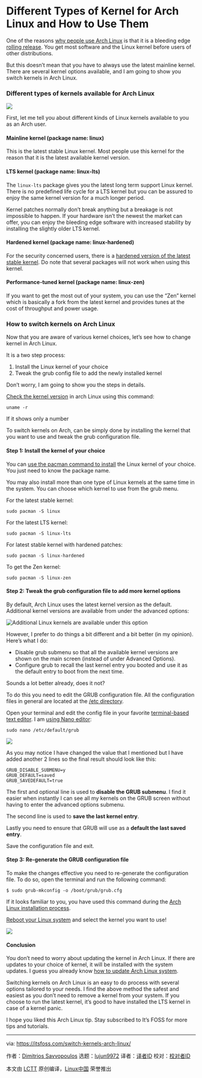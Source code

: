 [#]: collector: (lujun9972)
[#]: translator: ( )
[#]: reviewer: ( )
[#]: publisher: ( )
[#]: url: ( )
[#]: subject: (Different Types of Kernel for Arch Linux and How to Use Them)
[#]: via: (https://itsfoss.com/switch-kernels-arch-linux/)
[#]: author: (Dimitrios Savvopoulos https://itsfoss.com/author/dimitrios/)

Different Types of Kernel for Arch Linux and How to Use Them
======

One of the reasons [why people use Arch Linux][1] is that it is a bleeding edge [rolling release][2]. You get most software and the Linux kernel before users of other distributions.

But this doesn’t mean that you have to always use the latest mainline kernel. There are several kernel options available, and I am going to show you switch kernels in Arch Linux.

### Different types of kernels available for Arch Linux

![][3]

First, let me tell you about different kinds of Linux kernels available to you as an Arch user.

#### Mainline kernel (package name: linux)

This is the latest stable Linux kernel. Most people use this kernel for the reason that it is the latest available kernel version.

#### LTS kernel (package name: linux-lts)

The `linux-lts` package gives you the latest long term support Linux kernel. There is no predefined life cycle for a LTS kernel but you can be assured to enjoy the same kernel version for a much longer period.

Kernel patches normally don’t break anything but a breakage is not impossible to happen. If your hardware isn’t the newest the market can offer, you can enjoy the bleeding edge software with increased stability by installing the slightly older LTS kernel.

#### Hardened kernel (package name: linux-hardened)

For the security concerned users, there is a [hardened version of the latest stable kernel][4]. Do note that several packages will not work when using this kernel.

#### Performance-tuned kernel (package name: linux-zen)

If you want to get the most out of your system, you can use the “Zen” kernel which is basically a fork from the latest kernel and provides tunes at the cost of throughput and power usage.

### How to switch kernels on Arch Linux

Now that you are aware of various kernel choices, let’s see how to change kernel in Arch Linux.

It is a two step process:

  1. Install the Linux kernel of your choice
  2. Tweak the grub config file to add the newly installed kernel



Don’t worry, I am going to show you the steps in details.

[Check the kernel version][5] in arch Linux using this command:

```
uname -r
```

If it shows only a number

To switch kernels on Arch, can be simply done by installing the kernel that you want to use and tweak the grub configuration file.

#### **Step 1: Install the kernel** of your choice

You can [use the pacman command to install][6] the Linux kernel of your choice. You just need to know the package name.

You may also install more than one type of Linux kernels at the same time in the system. You can choose which kernel to use from the grub menu.

For the latest stable kernel:

```
sudo pacman -S linux
```

For the latest LTS kernel:

```
sudo pacman -S linux-lts
```

For latest stable kernel with hardened patches:

```
sudo pacman -S linux-hardened
```

To get the Zen kernel:

```
sudo pacman -S linux-zen
```

#### Step 2: Tweak the grub configuration file to add more kernel options

By default, Arch Linux uses the latest kernel version as the default. Additional kernel versions are available from under the advanced options:

![Additional Linux kernels are available under this option][7]

However, I prefer to do things a bit different and a bit better (in my opinion). Here’s what I do:

  * Disable grub submenu so that all the available kernel versions are shown on the main screen (instead of under Advanced Options).
  * Configure grub to recall the last kernel entry you booted and use it as the default entry to boot from the next time.



Sounds a lot better already, does it not?

To do this you need to edit the GRUB configuration file. All the configuration files in general are located at the [/etc directory][8].

Open your terminal and edit the config file in your favorite [terminal-based text editor][9]. I am [using Nano editor][10]:

```
sudo nano /etc/default/grub
```

![][11]

As you may notice I have changed the value that I mentioned but I have added another 2 lines so the final result should look like this:

```
GRUB_DISABLE_SUBMENU=y
GRUB_DEFAULT=saved
GRUB_SAVEDEFAULT=true
```

The first and optional line is used to **disable the GRUB submenu**. I find it easier when instantly I can see all my kernels on the GRUB screen without having to enter the advanced options submenu.

The second line is used to **save the last kernel entry**.

Lastly you need to ensure that GRUB will use as a **default the last saved entry**.

Save the configuration file and exit.

#### Step 3: Re-generate the GRUB configuration file

To make the changes effective you need to re-generate the configuration file. To do so, open the terminal and run the following command:

```
$ sudo grub-mkconfig -o /boot/grub/grub.cfg
```

If it looks familiar to you, you have used this command during the [Arch Linux installation process][12].

[Reboot your Linux system][13] and select the kernel you want to use!

![][14]

#### Conclusion

You don’t need to worry about updating the kernel in Arch Linux. If there are updates to your choice of kernel, it will be installed with the system updates. I guess you already know [how to update Arch Linux system][15].

Switching kernels on Arch Linux is an easy to do process with several options tailored to your needs. I find the above method the safest and easiest as you don’t need to remove a kernel from your system. If you choose to run the latest kernel, it’s good to have installed the LTS kernel in case of a kernel panic.

I hope you liked this Arch Linux tip. Stay subscribed to It’s FOSS for more tips and tutorials.

--------------------------------------------------------------------------------

via: https://itsfoss.com/switch-kernels-arch-linux/

作者：[Dimitrios Savvopoulos][a]
选题：[lujun9972][b]
译者：[译者ID](https://github.com/译者ID)
校对：[校对者ID](https://github.com/校对者ID)

本文由 [LCTT](https://github.com/LCTT/TranslateProject) 原创编译，[Linux中国](https://linux.cn/) 荣誉推出

[a]: https://itsfoss.com/author/dimitrios/
[b]: https://github.com/lujun9972
[1]: https://itsfoss.com/why-arch-linux/
[2]: https://itsfoss.com/rolling-release/
[3]: https://i2.wp.com/itsfoss.com/wp-content/uploads/2020/10/arch-linux-kernels.png?resize=800%2C450&ssl=1
[4]: https://security.archlinux.org/package/linux-hardened
[5]: https://itsfoss.com/find-which-kernel-version-is-running-in-ubuntu/
[6]: https://itsfoss.com/pacman-command/
[7]: https://i1.wp.com/itsfoss.com/wp-content/uploads/2020/10/arch-linux-grub.png?resize=800%2C525&ssl=1
[8]: https://linuxhandbook.com/linux-directory-structure/#-etc-configuration-files
[9]: https://itsfoss.com/command-line-text-editors-linux/
[10]: https://itsfoss.com/nano-editor-guide/
[11]: https://i2.wp.com/itsfoss.com/wp-content/uploads/2020/10/grub-config-arch.png?resize=800%2C600&ssl=1
[12]: https://itsfoss.com/install-arch-linux/
[13]: https://linuxhandbook.com/command-rebooting-linux/
[14]: https://i2.wp.com/itsfoss.com/wp-content/uploads/2020/10/multiple-kernels-arch-linux.png?resize=630%2C229&ssl=1
[15]: https://itsfoss.com/update-arch-linux/
